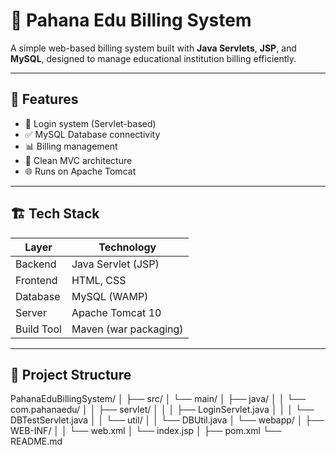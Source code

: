 # 🧾 Pahana Edu Billing System

A simple web-based billing system built with **Java Servlets**, **JSP**, and **MySQL**, designed to manage educational institution billing efficiently.

---

## 🚀 Features

- 🔐 Login system (Servlet-based)
- ✅ MySQL Database connectivity
- 📊 Billing management 
- 📄 Clean MVC architecture
- 🌐 Runs on Apache Tomcat

---

## 🏗️ Tech Stack

| Layer       | Technology              |
|-------------|-------------------------|
| Backend     | Java Servlet (JSP)      |
| Frontend    | HTML, CSS               |
| Database    | MySQL (WAMP)            |
| Server      | Apache Tomcat 10        |
| Build Tool  | Maven (war packaging)   |

---

## 📁 Project Structure 
PahanaEduBillingSystem/
│
├── src/
│   └── main/
│       ├── java/
│       │   └── com.pahanaedu/
│       │       ├── servlet/
│       │       │   ├── LoginServlet.java
│       │       │   └── DBTestServlet.java
│       │       └── util/
│       │           └── DBUtil.java
│       └── webapp/
│           ├── WEB-INF/
│           │   └── web.xml
│           └── index.jsp
│
├── pom.xml
└── README.md

